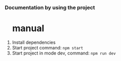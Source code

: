 <h3>Documentation by using the project</h3>

<ol>
    <h1>manual</h1>
    <li>Install dependencies</li>
    <li>Start project command: <code>npm start</code>
    <li>Start project in mode dev, command: <code>npm run dev</code></li>
</ol>
